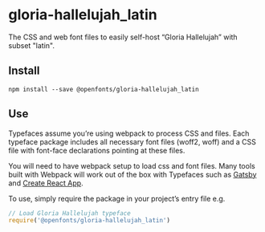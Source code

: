 
# gloria-hallelujah_latin

The CSS and web font files to easily self-host “Gloria Hallelujah” with subset "latin".

## Install

`npm install --save @openfonts/gloria-hallelujah_latin`

## Use

Typefaces assume you’re using webpack to process CSS and files. Each typeface
package includes all necessary font files (woff2, woff) and a CSS file with
font-face declarations pointing at these files.

You will need to have webpack setup to load css and font files. Many tools built
with Webpack will work out of the box with Typefaces such as [Gatsby](https://github.com/gatsbyjs/gatsby)
and [Create React App](https://github.com/facebookincubator/create-react-app).

To use, simply require the package in your project’s entry file e.g.

```javascript
// Load Gloria Hallelujah typeface
require('@openfonts/gloria-hallelujah_latin')
```
